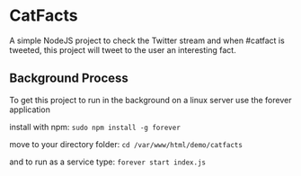 CatFacts
===
A simple NodeJS project to check the Twitter stream and when #catfact is tweeted, this project will tweet to the user an interesting fact.

Background Process
---
To get this project to run in the background on a linux server use the forever application

install with npm:
`sudo npm install -g forever`

move to your directory folder:
`cd /var/www/html/demo/catfacts`

and to run as a service type:
`forever start index.js`